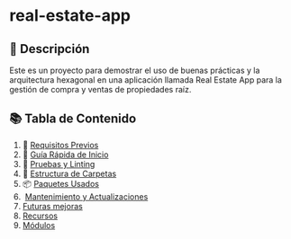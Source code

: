 # real-estate-app

## 📝 Descripción

Este es un proyecto para demostrar el uso de buenas prácticas y la arquitectura hexagonal en una aplicación llamada Real Estate App para la gestión de compra y ventas de propiedades raíz.

## 📚 Tabla de Contenido

1. 🔧 [Requisitos Previos](./shared/prerequisites.md)
2. 🚀 [Guía Rápida de Inicio](./shared/quick-start-guide.md)
3. 🧪 [Pruebas y Linting](./shared/tests-and-linting.md)
4. 📁 [Estructura de Carpetas](./shared/scan-folding.md)
5. 📦 [Paquetes Usados](./shared/packages-use.md)
6. ️ [Mantenimiento y Actualizaciones](./shared/maintenance-and-updates.md)
7. [Futuras mejoras](./shared/future-improvements.md)
8. [Recursos](./shared/resources.md)
9. [Módulos](./modules/modules.md)
